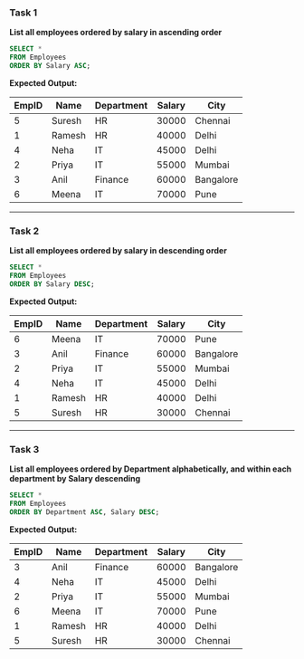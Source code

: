 ### **Task 1**

**List all employees ordered by salary in ascending order**

```sql
SELECT * 
FROM Employees
ORDER BY Salary ASC;
```

**Expected Output:**

| EmpID | Name   | Department | Salary | City      |
| ----- | ------ | ---------- | ------ | --------- |
| 5     | Suresh | HR         | 30000  | Chennai   |
| 1     | Ramesh | HR         | 40000  | Delhi     |
| 4     | Neha   | IT         | 45000  | Delhi     |
| 2     | Priya  | IT         | 55000  | Mumbai    |
| 3     | Anil   | Finance    | 60000  | Bangalore |
| 6     | Meena  | IT         | 70000  | Pune      |

---

### **Task 2**

**List all employees ordered by salary in descending order**

```sql
SELECT * 
FROM Employees
ORDER BY Salary DESC;
```

**Expected Output:**

| EmpID | Name   | Department | Salary | City      |
| ----- | ------ | ---------- | ------ | --------- |
| 6     | Meena  | IT         | 70000  | Pune      |
| 3     | Anil   | Finance    | 60000  | Bangalore |
| 2     | Priya  | IT         | 55000  | Mumbai    |
| 4     | Neha   | IT         | 45000  | Delhi     |
| 1     | Ramesh | HR         | 40000  | Delhi     |
| 5     | Suresh | HR         | 30000  | Chennai   |

---

### **Task 3**

**List all employees ordered by Department alphabetically, and within each department by Salary descending**

```sql
SELECT * 
FROM Employees
ORDER BY Department ASC, Salary DESC;
```

**Expected Output:**

| EmpID | Name   | Department | Salary | City      |
| ----- | ------ | ---------- | ------ | --------- |
| 3     | Anil   | Finance    | 60000  | Bangalore |
| 4     | Neha   | IT         | 45000  | Delhi     |
| 2     | Priya  | IT         | 55000  | Mumbai    |
| 6     | Meena  | IT         | 70000  | Pune      |
| 1     | Ramesh | HR         | 40000  | Delhi     |
| 5     | Suresh | HR         | 30000  | Chennai   |

